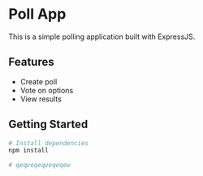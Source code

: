 # Poll App

This is a simple polling application built with ExpressJS.

## Features

- Create poll
- Vote on options
- View results

## Getting Started

```bash
# Install dependencies
npm install

# qeqưeqeqưeqeqew
